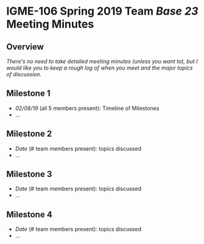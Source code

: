 # IGME-106 Spring 2019 Team *Base 23* Meeting Minutes

## Overview
*There's no need to take detailed meeting minutes (unless you want to), but I would like you to keep a rough log of when you meet and the major topics of discussion.*

## Milestone 1
- *02/08/19* (all 5 members present): Timeline of Milestones
- ...

## Milestone 2
- *Date* (# team members present): topics discussed
- ...

## Milestone 3
- *Date* (# team members present): topics discussed
- ...

## Milestone 4
- *Date* (# team members present): topics discussed
- ...

